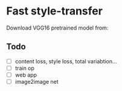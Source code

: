 Fast style-transfer
==================

Download VGG16 pretrained model from:

## Todo

* [ ] content loss, style loss, total variabtion...
* [ ] train op
* [ ] web app
* [ ] image2image net
